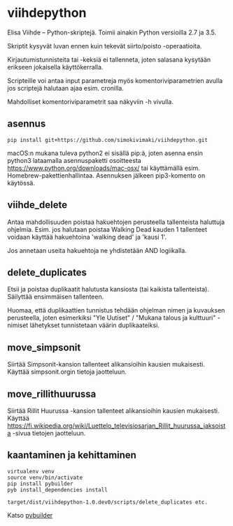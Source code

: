 viihdepython
============

Elisa Viihde – Python-skriptejä. Toimii ainakin Python versioilla 2.7 ja 
3.5.

Skriptit kysyvät luvan ennen kuin tekevät siirto/poisto -operaatioita.

Kirjautumistunnisteita tai -keksiä ei tallenneta, joten salasana kysytään
erikseen jokaisella käyttökerralla.

Scripteille voi antaa input parametreja myös komentoriviparametrien avulla 
jos scriptejä halutaan ajaa esim. cronilla.

Mahdolliset komentoriviparametrit saa näkyviin -h vivulla.

asennus
-------

`pip install git+https://github.com/simokivimaki/viihdepython.git`

macOS:n mukana tuleva python2 ei sisällä pip:ä, joten asenna ensin python3
lataamalla asennuspaketti osoitteesta https://www.python.org/downloads/mac-osx/
tai käyttämällä esim. Homebrew-pakettienhallintaa. Asennuksen jälkeen
pip3-komento on käytössä.

viihde_delete
-------------

Antaa mahdollisuuden poistaa hakuehtojen perusteella tallenteista haluttuja ohjelmia. 
Esim. jos halutaan poistaa Walking Dead kauden 1 tallenteet voidaan käyttää
hakuehtoina 'walking dead' ja 'kausi 1'.

Jos annetaan useita hakuehtoja ne yhdistetään AND logiikalla.

delete_duplicates
-----------------

Etsii ja poistaa duplikaatit halutusta kansiosta (tai kaikista tallenteista).
Säilyttää ensimmäisen tallenteen.

Huomaa, että duplikaattien tunnistus tehdään ohjelman nimen ja kuvauksen
perusteella, joten esimerkiksi "Yle Uutiset" / "Mukana talous ja kulttuuri"
-nimiset lähetykset tunnistetaan väärin duplikaateiksi.

move_simpsonit
--------------

Siirtää Simpsonit-kansion tallenteet alikansioihin kausien mukaisesti.
Käyttää simpsonit.orgin tietoja jaotteluun.

move_rillithuurussa
-------------------

Siirtää Rillit Huurussa -kansion tallenteet alikansioihin kausien mukaisesti.
Käyttää https://fi.wikipedia.org/wiki/Luettelo_televisiosarjan_Rillit_huurussa_jaksoista
-sivua tietojen jaotteluun.

kaantaminen ja kehittaminen
-------------------------------------------------------

```
virtualenv venv
source venv/bin/activate
pip install pybuilder
pyb install_dependencies install

target/dist/viihdepython-1.0.dev0/scripts/delete_duplicates etc.
```

Katso [pybuilder](http://pybuilder.github.io/)
